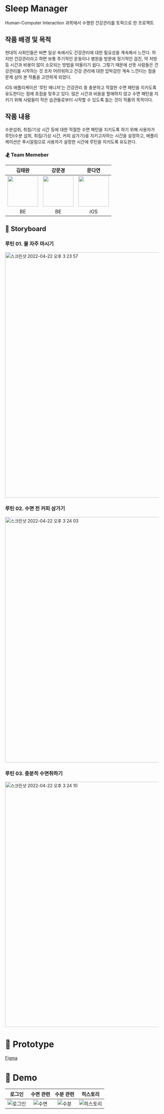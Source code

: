 # Sleep Manager
Human-Computer Interaction 과목에서 수행한 건강관리를 토픽으로 한 프로젝트

## 작품 배경 및 목적
현대의 사회인들은 바쁜 일상 속에서도 건강관리에 대한 필요성을 계속해서 느낀다. 
하지만 건강관리라고 하면 보통 주기적인 운동이나 병원을 방문에 정기적인 검진, 약 처방 등 시간과 비용이 많이 소모되는 방법을 떠올리기 쉽다. 
그렇기 때문에 선뜻 사람들은 건강관리를 시작하는 것 조차 어려워하고 건강 관리에 대한 압박감만 계속 느낀다는 점을 문제 삼아 본 작품을 고안하게 되었다.

iOS 애플리케이션 '루틴 매니저'는 건강관리 중 충분하고 적절한 수면 패턴을 지키도록 유도한다는 점에 초점을 맞추고 있다. 
많은 시간과 비용을 할애하지 않고 수면 패턴을 지키기 위해 사람들이 작은 습관들로부터 시작할 수 있도록 돕는 것이 작품의 목적이다.

## 작품 내용
수분섭취, 취침/기상 시간 등에 대한 적절한 수면 패턴을 지키도록 하기 위해 
사용자가 루틴(수분 섭취, 취침/기상 시간, 커피 삼가기)을 지키고자하는 시간을 설정하고, 
애플리케이션은 푸시알림으로 사용자가 설정한 시간에 루틴을 지키도록 유도한다.


<!-- 나쁜 습관들을 바로 잡는 것을 작은 시작으로 건강한 하루를 위해 도와주는 iOS 애플리케이션 -->

### 🏂 Team Memeber

| 김태완 | 강문경 | 문다연 |
|:------:|:-------:|:---:|
|<img width="100" src="https://user-images.githubusercontent.com/57654681/164618244-2f4da792-040d-4bfb-9e23-992b08030b2d.PNG">|<img width="100" src="https://user-images.githubusercontent.com/57654681/164618234-64c85f8f-6289-47c5-ba2e-2a729a6c7440.PNG">|<img width="100" src="https://user-images.githubusercontent.com/57654681/164617827-d7e15ec6-54b9-4184-9008-fbc7369cb998.png">|
|BE|BE|iOS|


## 🎨 Storyboard
### 루틴 01. 물 자주 마시기
<img width="800" alt="스크린샷 2022-04-22 오후 3 23 57" src="https://user-images.githubusercontent.com/57654681/164615796-b3f467e2-57ba-46cb-b328-d820034e601d.png">

### 루틴 02. 수면 전 커피 삼가기
<img width="800" alt="스크린샷 2022-04-22 오후 3 24 03" src="https://user-images.githubusercontent.com/57654681/164615840-65e71140-facc-4268-ad7f-ba06856f8887.png">

### 루틴 03. 충분히 수면취하기
<img width="800" alt="스크린샷 2022-04-22 오후 3 24 10" src="https://user-images.githubusercontent.com/57654681/164615859-b8da6355-f68a-455e-b0ed-26bdab72b14f.png">


# 🧩 Prototype

[Figma](https://www.figma.com/file/8ymuv2riApFPANZvQDZoac/HCI-Prototype?node-id=102%3A1093)

# 🎥 Demo

|로그인|수면 관련|수분 관련|히스토리|
|:------:|:-------:|:---:|:---:|
|![로그인](https://user-images.githubusercontent.com/57654681/176894893-10cf1fd6-fd61-411d-bd05-44cbb47336d6.gif)|![수면](https://user-images.githubusercontent.com/57654681/176894933-3e4d2a0a-9fcf-4679-a03f-e778be13abe0.gif)|![수분](https://user-images.githubusercontent.com/57654681/176894916-264b77bc-908c-4053-a106-51c9afced997.gif)|![히스토리](https://user-images.githubusercontent.com/57654681/176894946-7bc01057-85b2-4ebe-9aea-dc2d1eec4ea5.gif)|
